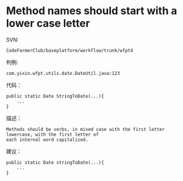 # Method names should start with a lower case letter

SVN:   

	CodeFarmerClub/baseplatform/workflow/trunk/wfpt4
	
判例:

	com.yixin.wfpt.utils.date.DateUtil.java:123
	

代码：
      
	public static Date StringToDate(...){
		...
	}
     
      
描述：

    Methods should be verbs, in mixed case with the first letter lowercase, with the first letter of
	each internal word capitalized.
	
建议：

	public static Date stringToDate(...){
		...
	}
	

	
     
    
	 
 

